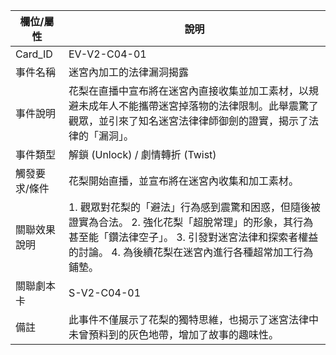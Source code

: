| 欄位/屬性 | 說明 |
|---|---|
| Card_ID | EV-V2-C04-01 |
| 事件名稱 | 迷宮內加工的法律漏洞揭露 |
| 事件說明 | 花梨在直播中宣布將在迷宮內直接收集並加工素材，以規避未成年人不能攜帶迷宮掉落物的法律限制。此舉震驚了觀眾，並引來了知名迷宮法律律師御劍的證實，揭示了法律的「漏洞」。 |
| 事件類型 | 解鎖 (Unlock) / 劇情轉折 (Twist) |
| 觸發要求/條件 | 花梨開始直播，並宣布將在迷宮內收集和加工素材。 |
| 關聯效果說明 | 1. 觀眾對花梨的「避法」行為感到震驚和困惑，但隨後被證實為合法。 2. 強化花梨「超脫常理」的形象，其行為甚至能「鑽法律空子」。 3. 引發對迷宮法律和探索者權益的討論。 4. 為後續花梨在迷宮內進行各種超常加工行為鋪墊。 |
| 關聯劇本卡 | S-V2-C04-01 |
| 備註 | 此事件不僅展示了花梨的獨特思維，也揭示了迷宮法律中未曾預料到的灰色地帶，增加了故事的趣味性。 |
